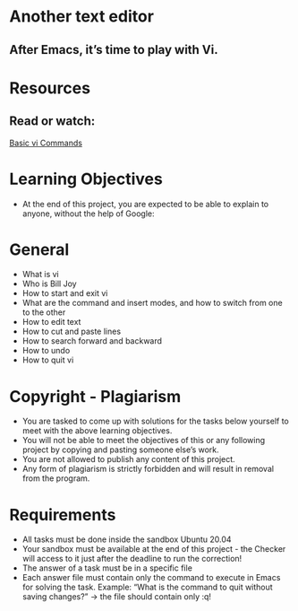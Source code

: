 # Another text editor
## After Emacs, it’s time to play with Vi.

# Resources
## Read or watch:

[Basic vi Commands](https://www.cs.colostate.edu/helpdocs/vi.html)

# Learning Objectives
- At the end of this project, you are expected to be able to explain to anyone, without the help of Google:

# General
- What is vi
- Who is Bill Joy
- How to start and exit vi
- What are the command and insert modes, and how to switch from one to the other
- How to edit text
- How to cut and paste lines
- How to search forward and backward
- How to undo
- How to quit vi

# Copyright - Plagiarism
- You are tasked to come up with solutions for the tasks below yourself to meet with the above learning objectives.
- You will not be able to meet the objectives of this or any following project by copying and pasting someone else’s work.
- You are not allowed to publish any content of this project.
- Any form of plagiarism is strictly forbidden and will result in removal from the program.

# Requirements
- All tasks must be done inside the sandbox Ubuntu 20.04
- Your sandbox must be available at the end of this project - the Checker will access to it just after the deadline to run the correction!
- The answer of a task must be in a specific file
- Each answer file must contain only the command to execute in Emacs for solving the task. Example: “What is the command to quit without saving changes?” -> the file should contain only :q!
